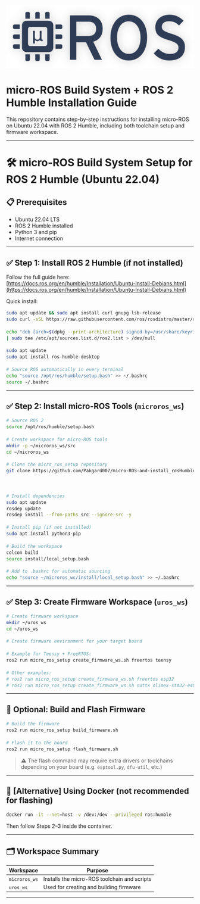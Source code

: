 ![micro-ROS Logo](https://raw.githubusercontent.com/Pakgard007/micro-ROS-and-install_rosHumble/main/.images/microros_logo.png)

# micro-ROS Build System + ROS 2 Humble Installation Guide

This repository contains step-by-step instructions for installing micro-ROS on Ubuntu 22.04 with ROS 2 Humble, including both toolchain setup and firmware workspace.

---

# 🛠️ micro-ROS Build System Setup for ROS 2 Humble (Ubuntu 22.04)

## 📋 Prerequisites

* Ubuntu 22.04 LTS
* ROS 2 Humble installed
* Python 3 and pip
* Internet connection

---

## ✅ Step 1: Install ROS 2 Humble (if not installed)

Follow the full guide here: [https://docs.ros.org/en/humble/Installation/Ubuntu-Install-Debians.html](https://docs.ros.org/en/humble/Installation/Ubuntu-Install-Debians.html)

Quick install:

```bash
sudo apt update && sudo apt install curl gnupg lsb-release
sudo curl -sSL https://raw.githubusercontent.com/ros/rosdistro/master/ros.key -o /usr/share/keyrings/ros-archive-keyring.gpg

echo "deb [arch=$(dpkg --print-architecture) signed-by=/usr/share/keyrings/ros-archive-keyring.gpg] http://packages.ros.org/ros2/ubuntu $(lsb_release -cs) main" \
| sudo tee /etc/apt/sources.list.d/ros2.list > /dev/null

sudo apt update
sudo apt install ros-humble-desktop

# Source ROS automatically in every terminal
echo "source /opt/ros/humble/setup.bash" >> ~/.bashrc
source ~/.bashrc
```

---

## ✅ Step 2: Install micro-ROS Tools (`microros_ws`)

```bash
# Source ROS 2
source /opt/ros/humble/setup.bash

# Create workspace for micro-ROS tools
mkdir -p ~/microros_ws/src
cd ~/microros_ws

# Clone the micro_ros_setup repository
git clone https://github.com/Pakgard007/micro-ROS-and-install_rosHumble.git src/micro_ros_setup



# Install dependencies
sudo apt update
rosdep update
rosdep install --from-paths src --ignore-src -y

# Install pip (if not installed)
sudo apt install python3-pip

# Build the workspace
colcon build
source install/local_setup.bash

# Add to .bashrc for automatic sourcing
echo "source ~/microros_ws/install/local_setup.bash" >> ~/.bashrc
```

---

## ✅ Step 3: Create Firmware Workspace (`uros_ws`)

```bash
# Create firmware workspace
mkdir ~/uros_ws
cd ~/uros_ws

# Create firmware environment for your target board

# Example for Teensy + FreeRTOS:
ros2 run micro_ros_setup create_firmware_ws.sh freertos teensy

# Other examples:
# ros2 run micro_ros_setup create_firmware_ws.sh freertos esp32
# ros2 run micro_ros_setup create_firmware_ws.sh nuttx olimex-stm32-e407
```

---

## 🔧 Optional: Build and Flash Firmware

```bash
# Build the firmware
ros2 run micro_ros_setup build_firmware.sh

# Flash it to the board
ros2 run micro_ros_setup flash_firmware.sh
```

> ⚠️ The flash command may require extra drivers or toolchains depending on your board (e.g. `esptool.py`, `dfu-util`, etc.)

---

## 🐳 \[Alternative] Using Docker (not recommended for flashing)

```bash
docker run -it --net=host -v /dev:/dev --privileged ros:humble
```

Then follow Steps 2–3 inside the container.

---

## 🗂️ Workspace Summary

| Workspace     | Purpose                                      |
| ------------- | -------------------------------------------- |
| `microros_ws` | Installs the micro-ROS toolchain and scripts |
| `uros_ws`     | Used for creating and building firmware      |

---


